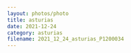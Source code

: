 ```yaml
---
layout: photos/photo
title: asturias
date: 2021-12-24
category: asturias
filename: 2021_12_24_asturias_P1200034
---
```

